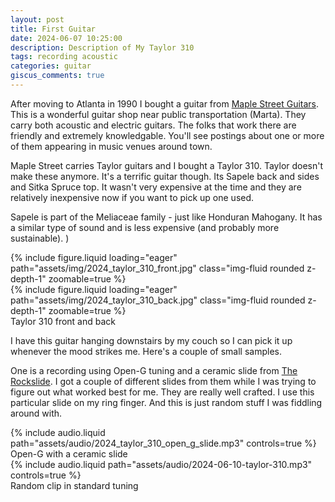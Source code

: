 ```yaml
---
layout: post
title: First Guitar
date: 2024-06-07 10:25:00
description: Description of My Taylor 310
tags: recording acoustic
categories: guitar
giscus_comments: true
---
```


After moving to Atlanta in 1990 I bought a guitar from
[Maple Street Guitars](https://www.maplestreetguitars.com/). This
is a wonderful guitar shop near public transportation (Marta). They
carry both acoustic and electric guitars. The folks that work there
are friendly and extremely knowledgable. You'll see postings about
one or more of them appearing in music venues around town.

Maple Street carries Taylor guitars and I bought a Taylor 310. Taylor
doesn't make these anymore. It's a terrific guitar though. Its Sapele
back and sides and Sitka Spruce top. It wasn't very expensive at the
time and they are relatively inexpensive now if you want to pick up
one used.

Sapele is part of the Meliaceae family - just like Honduran Mahogany.
It has a similar type of sound and is less expensive (and probably
more sustainable). )

<div class="row mt-3">
    <div class="col-sm mt-3 mt-md-0">
        {% include figure.liquid loading="eager" path="assets/img/2024_taylor_310_front.jpg" class="img-fluid rounded z-depth-1"  zoomable=true %}
    </div>
    <div class="col-sm mt-3 mt-md-0">
        {% include figure.liquid loading="eager" path="assets/img/2024_taylor_310_back.jpg" class="img-fluid rounded z-depth-1"  zoomable=true %}
    </div>
</div>
<div class="caption">
  Taylor 310 front and back
</div>

I have this guitar hanging downstairs by my couch so I can pick it up whenever
the mood strikes me. Here's a couple of small samples.

One is a recording using Open-G tuning and a ceramic
slide from [The Rockslide](https://therockslide.com/). I got a couple of different
slides from them while I was trying to figure out what worked best for me. They
are really well crafted. I use this particular slide on my ring finger. And this
is just random stuff I was fiddling around with.

<div class="row mt-3">
    <div class="col-sm mt-3 mt-md-0">
        {% include audio.liquid path="assets/audio/2024_taylor_310_open_g_slide.mp3" controls=true %}
    </div>
</div>
<div class="caption">
    Open-G with a ceramic slide
</div>

<div class="row mt-3">
    <div class="col-sm mt-3 mt-md-0">
        {% include audio.liquid path="assets/audio/2024-06-10-taylor-310.mp3" controls=true %}
    </div>
</div>
<div class="caption">
    Random clip in standard tuning
</div>
